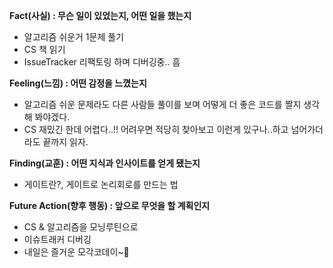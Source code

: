 **Fact(사실) : 무슨 일이 있었는지, 어떤 일을 했는지**

- 알고리즘 쉬운거 1문제 풀기
- CS 책 읽기
- IssueTracker 리팩토링 하며 디버깅중.. 흠

**Feeling(느낌) : 어떤 감정을 느꼈는지**

- 알고리즘 쉬운 문제라도 다른 사람들 풀이를 보며 어떻게 더 좋은 코드를 짤지 생각해 봐야겠다.
- CS 재밌긴 한데 어렵다..!! 어려우면 적당히 찾아보고 이런게 있구나..하고 넘어가더라도 끝까지 읽자.

**Finding(교훈) : 어떤 지식과 인사이트를 얻게 됐는지**

- 게이트란?, 게이트로 논리회로를 만드는 법

**Future Action(향후 행동) : 앞으로 무엇을 할 계획인지**

- CS & 알고리즘을 모닝루틴으로
- 이슈트래커 디버깅
- 내일은 즐거운 모각코데이~🤗
